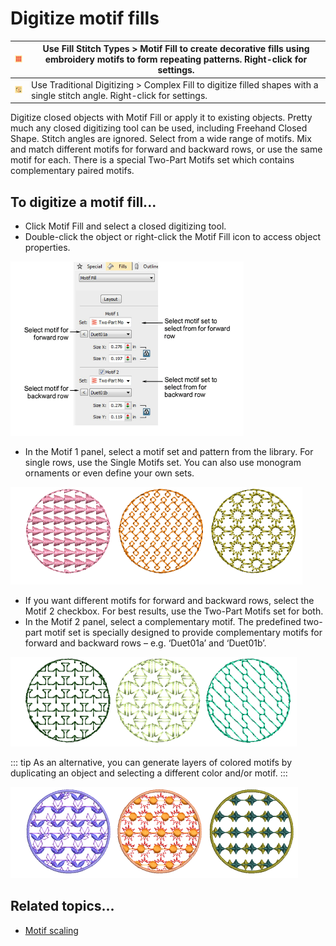 # Digitize motif fills

| ![MotifFill00054.png](assets/MotifFill00054.png) | Use Fill Stitch Types > Motif Fill to create decorative fills using embroidery motifs to form repeating patterns. Right-click for settings. |
| ------------------------------------------------ | ------------------------------------------------------------------------------------------------------------------------------------------- |
| ![ComplexFill.png](assets/ComplexFill.png)       | Use Traditional Digitizing > Complex Fill to digitize filled shapes with a single stitch angle. Right-click for settings.                   |

Digitize closed objects with Motif Fill or apply it to existing objects. Pretty much any closed digitizing tool can be used, including Freehand Closed Shape. Stitch angles are ignored. Select from a wide range of motifs. Mix and match different motifs for forward and backward rows, or use the same motif for each. There is a special Two-Part Motifs set which contains complementary paired motifs.

## To digitize a motif fill...

- Click Motif Fill and select a closed digitizing tool.
- Double-click the object or right-click the Motif Fill icon to access object properties.

![motifs00055.png](assets/motifs00055.png)

- In the Motif 1 panel, select a motif set and pattern from the library. For single rows, use the Single Motifs set. You can also use monogram ornaments or even define your own sets.

![SingleMotifSamples00058.png](assets/SingleMotifSamples00058.png)

- If you want different motifs for forward and backward rows, select the Motif 2 checkbox. For best results, use the Two-Part Motifs set for both.
- In the Motif 2 panel, select a complementary motif. The predefined two-part motif set is specially designed to provide complementary motifs for forward and backward rows – e.g. ‘Duet01a’ and ‘Duet01b’.

![TwoPartMotifSamples.png](assets/TwoPartMotifSamples.png)

::: tip
As an alternative, you can generate layers of colored motifs by duplicating an object and selecting a different color and/or motif.
:::

![DoubleLayeredMotifFillSamples.png](assets/DoubleLayeredMotifFillSamples.png)

## Related topics...

- [Motif scaling](Motif_fill_settings)
